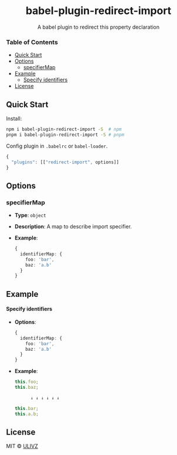 <h1 align="center">babel-plugin-redirect-import</h1>

<p align="center">
  A babel plugin to redirect this property declaration
</p>

<!-- START doctoc generated TOC please keep comment here to allow auto update -->
<!-- DON'T EDIT THIS SECTION, INSTEAD RE-RUN doctoc TO UPDATE -->

### Table of Contents

- [Quick Start](#quick-start)
- [Options](#options)
  - [specifierMap](#specifiermap)
- [Example](#example)
    - [Specify identifiers](#specify-identifiers)
- [License](#license)

<!-- END doctoc generated TOC please keep comment here to allow auto update -->

## Quick Start

Install:

```bash
npm i babel-plugin-redirect-import -S  # npm
pnpm i babel-plugin-redirect-import -S # pnpm
```

Config plugin in `.babelrc` or `babel-loader`.

```js
{
  "plugins": [["redirect-import", options]]
}
```

## Options


### specifierMap

- **Type**: `object`
- **Description**: A map to describe import specifier.  
- **Example**: 

  ```ts
  {
    identifierMap: {
      foo: 'bar',
      baz: 'a.b'
    }
  }
  ```

## Example

#### Specify identifiers

- **Options**:

  ```ts
  {
    identifierMap: {
      foo: 'bar',
      baz: 'a.b'
    }
  }
  ```

- **Example**:

  ```ts
  this.foo;
  this.baz;

        ↓ ↓ ↓ ↓ ↓ ↓

  this.bar;
  this.a.b;
  ```

## License

MIT &copy; [ULIVZ](https://github.com/ulivz)
